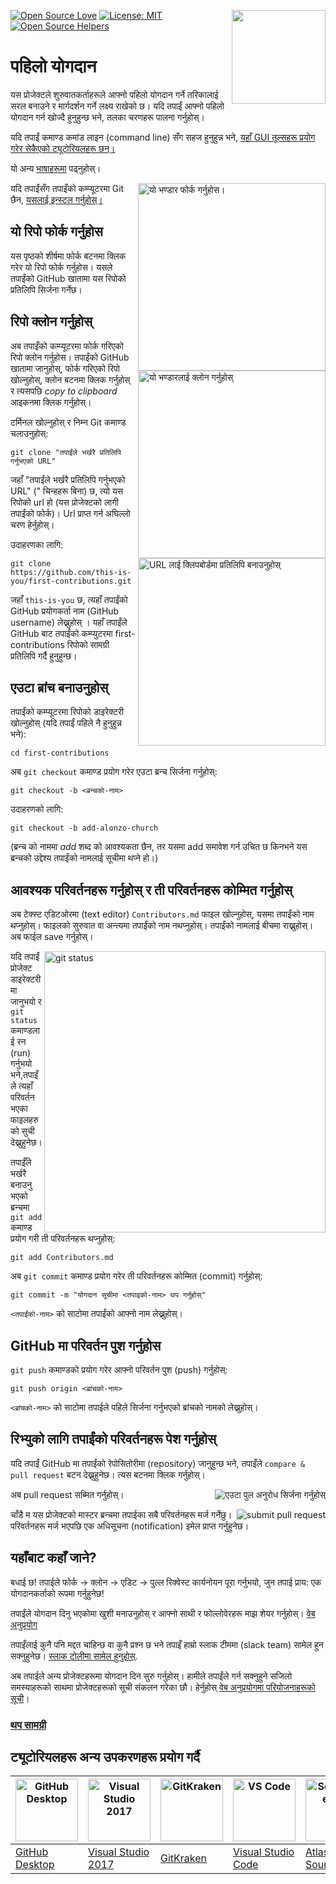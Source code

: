 [![Open Source Love](https://badges.frapsoft.com/os/v1/open-source.svg?v=103)](https://github.com/ellerbrock/open-source-badges/)
[<img align="right" width="150" src="https://firstcontributions.github.io/assets/Readme/join-slack-team.png">](https://join.slack.com/t/firstcontributors/shared_invite/zt-1hg51qkgm-Xc7HxhsiPYNN3ofX2_I8FA)
[![License: MIT](https://img.shields.io/badge/License-MIT-green.svg)](https://opensource.org/licenses/MIT)
[![Open Source Helpers](https://www.codetriage.com/roshanjossey/first-contributions/badges/users.svg)](https://www.codetriage.com/roshanjossey/first-contributions)

# पहिलो योगदान
यस प्रोजेक्टले शुरुवातकर्ताहरूले आफ्नो पहिलो योगदान गर्ने तरिकालाई सरल बनाउने र मार्गदर्शन गर्ने लक्ष्य राखेको छ। यदि तपाईं आफ्नो पहिलो योगदान गर्न खोज्दै हुनुहुन्छ भने, तलका चरणहरू पालना गर्नुहोस्।

यदि तपाईं कमाण्ड कमांड लाइन (command line) सँग सहज हुनुहुन्न भने, [यहाँ GUI तूल्सहरू प्रयोग गरेर सेकैएको ट्यूटोरियलहरू छन्।](#ट्यूटोरियलहरू-अन्य-उपकरणहरू-प्रयोग-गर्दै)

यो अन्य [भाषाहरूमा](Translations.md) पढ्नुहोस्।

<img align="right" width="300" src="https://firstcontributions.github.io/assets/Readme/fork.png" alt="यो भण्डार फोर्क गर्नुहोस।" />

यदि तपाईंसँग तपाइँको कम्प्यूटरमा Git छैन, [यसलाई इन्स्टल गर्नुहोस्।]( https://help.github.com/articles/set-up-git/)

## यो रिपो फोर्क गर्नुहोस
यस पृष्ठको शीर्षमा फोर्क बटनमा क्लिक गरेर यो रिपो फोर्क गर्नुहोस। यसले तपाईंको GitHub खातामा यस रिपोको प्रतिलिपि सिर्जना गर्नेछ।

## रिपो क्लोन गर्नुहोस्

<img align="right" width="300" src="https://firstcontributions.github.io/assets/Readme/clone.png" alt="यो भण्डारलाई क्लोन गर्नुहोस्" />

अब तपाइँको कम्प्यूटरमा फोर्क गरिएको रिपो क्लोन गर्नुहोस। तपाईंको GitHub खातामा जानुहोस्, फोर्क गरिएको रिपो खोल्नुहोस्, क्लोन बटनमा क्लिक गर्नुहोस् र त्यसपछि *copy to clipboard* आइकनमा क्लिक गर्नुहोस्।

टर्मिनल खोल्नुहोस् र निम्न Git कमाण्ड चलाउनुहोस्:

```
git clone "तपाईंले भर्खरै प्रतिलिपि गर्नुभएको URL"
```
जहाँ "तपाईंले भर्खरै प्रतिलिपि गर्नुभएको URL" (" चिन्हहरू बिना) छ, त्यो यस रिपोको url हो (यस प्रोजेक्टको लागी तपाईंको फोर्क)। Url प्राप्त गर्न अघिल्लो चरण हेर्नुहोस्।

<img align="right" width="300" src="https://firstcontributions.github.io/assets/Readme/copy-to-clipboard.png" alt="URL लाई क्लिपबोर्डमा प्रतिलिपि बनाउनुहोस्" />

उदाहरणका लागि:
```
git clone https://github.com/this-is-you/first-contributions.git
```
जहाँ `this-is-you` छ, त्यहाँ तपाईंको GitHub प्रयोगकर्ता नाम (GitHub username) लेख्नुहोस् । यहाँ तपाइँले GitHub बाट तपाईंको कम्प्युटरमा first-contributions रिपोको सामग्री प्रतिलिपि गर्दै हुनुहुन्छ।

## एउटा ब्रांच बनाउनुहोस्

तपाईंको कम्प्यूटरमा रिपोको डाइरेक्टरी खोल्नुहोस् (यदि तपाईं पहिले नै हुनुहुन्न भने):

```
cd first-contributions
```
अब `git checkout` कमाण्ड प्रयोग गरेर एउटा ब्रन्च सिर्जना गर्नुहोस्:
```
git checkout -b <ब्रन्चको-नाम>
```
उदाहरणको लागि:
```
git checkout -b add-alonzo-church
```
(ब्रन्च को नाममा *add* शब्द को आवश्यकता छैन, तर यसमा add समावेश गर्न उचित छ किनभने यस ब्रन्चको उद्देश्य तपाईंको नामलाई सूचीमा थप्ने हो।)

## आवश्यक परिवर्तनहरू गर्नुहोस् र ती परिवर्तनहरू कोम्मित गर्नुहोस्

अब टेक्स्ट एडिटओरमा (text editor) `Contributors.md` फाइल खोल्नुहोस्, यसमा तपाईंको नाम थप्नुहोस्। फाइलको सुरुवात वा अन्त्यमा तपाईंको नाम नथप्नुहोस्। तपाईंको नामलाई बीचमा राख्नुहोस्। अब फाईल save गर्नुहोस्।

<img align="right" width="450" src="https://firstcontributions.github.io/assets/Readme/git-status.png" alt="git status" />


यदि तपाईं प्रोजेक्ट डाइरेक्टरीमा जानुभयो र `git status` कमाण्डलाई रन (run) गर्नुभयो भने,तपाइँले त्यहाँ परिवर्तन भएका फाइलहरुको सुची देख्नुहुनेछ।

तपाईँले भर्खरै बनाउनु भएको ब्रन्चमा `git add` कमाण्ड प्रयोग गरी ती परिवर्तनहरू थप्नुहोस्:

```
git add Contributors.md
```

अब `git commit` कमाण्ड प्रयोग गरेर ती परिवर्तनहरू कोम्मित (commit) गर्नुहोस्:
```
git commit -m "योगदान सूचीमा <तपाइको-नाम> थप गर्नुहोस्"
```

`<तपाईंको-नाम>` को साटोमा तपाईंको आफ्नो नाम लेख्नुहोस्।

## GitHub मा परिवर्तन पुश गर्नुहोस

`git push` कमाण्डको प्रयोग गरेर आफ्नो परिवर्तन पुश (push) गर्नुहोस्:
```
git push origin <ब्रांचको-नाम>
```
`<ब्रांचको-नाम>` को साटोमा तपाईले पहिले सिर्जना गर्नुभएको ब्रांचको नामको लेख्नुहोस्।

## रिभ्युको लागि तपाईंको परिवर्तनहरू पेश गर्नुहोस्

यदि तपाईं GitHub मा तपाईंको रेपोसितोरीमा (repository) जानुहुन्छ भने, तपाइँले `compare & pull request` बटन देख्नुहुनेछ। त्यस बटनमा क्लिक गर्नुहोस्।

<img style="float: right;" src="https://firstcontributions.github.io/assets/Readme/compare-and-pull.png" alt="एउटा पुल अनुरोध सिर्जना गर्नुहोस्" />

अब pull request सब्मित गर्नुहोस्।

<img style="float: right;" src="https://firstcontributions.github.io/assets/Readme/submit-pull-request.png" alt="submit pull request" />

चाँडै म यस प्रोजेक्टको मास्टर ब्रन्चमा तपाईका सबै परिवर्तनहरू मर्ज गर्नेछु। परिवर्तनहरू मर्ज भएपछि एक अधिसूचना (notification) इमेल प्राप्त गर्नुहुनेछ।

## यहाँबाट कहाँ जाने?

बधाई छ! तपाईले फोर्क -> क्लोन -> एडिट -> पुल्ल रिक्वेस्ट कार्यनोयन पूरा गर्नुभयो, जुन तपाई प्राय: एक योगदानकर्ताको रूपमा गर्नुहुनेछ!

तपाईंले योगदान दिनु भएकोमा खुशी मनाउनुहोस् र आफ्नो साथी र फोल्लोवेरहरू माझ शेयर गर्नुहोस्। [वेब अनुप्रयोग](https://firstcontributions.github.io/#social-share)

तपाइँलाई कुनै पनि मद्दत चाहिन्छ वा कुनै प्रश्न छ भने तपाइँ हाम्रो स्लाक टीममा (slack team) सामेल हुन सक्नुहुनेछ। [स्लाक टोलीमा सामेल हुनुहोस्](https://join.slack.com/t/firstcontributors/shared_invite/zt-1hg51qkgm-Xc7HxhsiPYNN3ofX2_I8FA).

अब तपाईले अन्य प्रोजेक्टहरूमा योगदान दिन सुरु गर्नुहोस्। हामीले तपाईंले गर्न सक्नुहुने सजिलो समस्याहरूको साथमा प्रोजेक्टहरूको सूची संकलन गरेका छौ। हेर्नुहोस् [वेब अनुप्रयोगमा परियोजनाहरूको सूची](https://firstcontributions.github.io/#project-list)।

### [थप सामग्री](../additional-material/git_workflow_scenarios/additional-material.md)

## ट्यूटोरियलहरू अन्य उपकरणहरू प्रयोग गर्दै

| <a href="../gui-tool-tutorials/github-desktop-tutorial.md"><img alt="GitHub Desktop" src="https://desktop.github.com/images/desktop-icon.svg" width="100"></a> | <a href="../gui-tool-tutorials/github-windows-vs2017-tutorial.md"><img alt="Visual Studio 2017" src="https://upload.wikimedia.org/wikipedia/commons/c/cd/Visual_Studio_2017_Logo.svg" width="100"></a> | <a href="../gui-tool-tutorials/gitkraken-tutorial.md"><img alt="GitKraken" src="https://firstcontributions.github.io/assets/gui-tool-tutorials/gitkraken-tutorial/gk-icon.png" width="100"></a> | <a href="../gui-tool-tutorials/github-windows-vs-code-tutorial.md"><img alt="VS Code" src="https://upload.wikimedia.org/wikipedia/commons/2/2d/Visual_Studio_Code_1.18_icon.svg" width=100></a> | <a href="../gui-tool-tutorials/sourcetree-macos-tutorial.md"><img alt="Sourcetree App" src="https://wac-cdn.atlassian.com/dam/jcr:81b15cde-be2e-4f4a-8af7-9436f4a1b431/Sourcetree-icon-blue.svg" width=100></a> | <a href="../gui-tool-tutorials/github-windows-intellij-tutorial.md"><img alt="IntelliJ IDEA" src="https://upload.wikimedia.org/wikipedia/commons/thumb/9/9c/IntelliJ_IDEA_Icon.svg/512px-IntelliJ_IDEA_Icon.svg.png" width=100></a> |
| --- | --- | --- | --- | --- | --- |
| [GitHub Desktop](../gui-tool-tutorials/github-desktop-tutorial.md) | [Visual Studio 2017](../gui-tool-tutorials/github-windows-vs2017-tutorial.md) | [GitKraken](../gui-tool-tutorials/gitkraken-tutorial.md) | [Visual Studio Code](../gui-tool-tutorials/github-windows-vs-code-tutorial.md) | [Atlassian Sourcetree](../gui-tool-tutorials/sourcetree-macos-tutorial.md) | [IntelliJ IDEA](../gui-tool-tutorials/github-windows-intellij-tutorial.md) |

